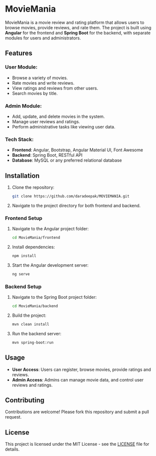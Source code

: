 
# MovieMania

MovieMania is a movie review and rating platform that allows users to browse movies, provide reviews, and rate them. The project is built using **Angular** for the frontend and **Spring Boot** for the backend, with separate modules for users and administrators.

## Features

### User Module:
- Browse a variety of movies.
- Rate movies and write reviews.
- View ratings and reviews from other users.
- Search movies by title.

### Admin Module:
- Add, update, and delete movies in the system.
- Manage user reviews and ratings.
- Perform administrative tasks like viewing user data.

### Tech Stack:
- **Frontend**: Angular, Bootstrap, Angular Material UI, Font Awesome
- **Backend**: Spring Boot, RESTful API
- **Database**: MySQL or any preferred relational database

## Installation

1. Clone the repository:
   ```bash
   git clone https://github.com/daradeepak/MOVIEMANIA.git
   ```

2. Navigate to the project directory for both frontend and backend.

### Frontend Setup

1. Navigate to the Angular project folder:
   ```bash
   cd MovieMania/frontend
   ```

2. Install dependencies:
   ```bash
   npm install
   ```

3. Start the Angular development server:
   ```bash
   ng serve
   ```

### Backend Setup

1. Navigate to the Spring Boot project folder:
   ```bash
   cd MovieMania/backend
   ```

2. Build the project:
   ```bash
   mvn clean install
   ```

3. Run the backend server:
   ```bash
   mvn spring-boot:run
   ```

## Usage

- **User Access**: Users can register, browse movies, provide ratings and reviews.
- **Admin Access**: Admins can manage movie data, and control user reviews and ratings.

## Contributing

Contributions are welcome! Please fork this repository and submit a pull request.

## License

This project is licensed under the MIT License - see the [LICENSE](LICENSE) file for details.
